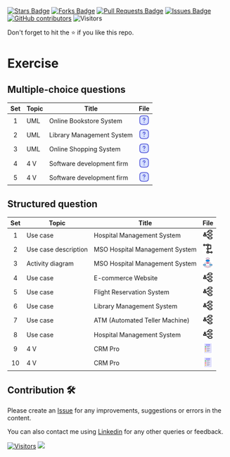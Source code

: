 <a href="https://github.com/drshahizan/software-engineering/stargazers"><img src="https://img.shields.io/github/stars/drshahizan/software-engineering" alt="Stars Badge"/></a>
<a href="https://github.com/drshahizan/software-engineering/network/members"><img src="https://img.shields.io/github/forks/drshahizan/software-engineering" alt="Forks Badge"/></a>
<a href="https://github.com/drshahizan/software-engineering/pulls"><img src="https://img.shields.io/github/issues-pr/drshahizan/software-engineering" alt="Pull Requests Badge"/></a>
<a href="https://github.com/drshahizan/software-engineering"><img src="https://img.shields.io/github/issues/drshahizan/software-engineering" alt="Issues Badge"/></a>
<a href="https://github.com/drshahizan/software-engineering/graphs/contributors"><img alt="GitHub contributors" src="https://img.shields.io/github/contributors/drshahizan/software-engineering?color=2b9348"></a>
![Visitors](https://api.visitorbadge.io/api/visitors?path=https%3A%2F%2Fgithub.com%2Fdrshahizan%2Fsoftware-engineering&labelColor=%23d9e3f0&countColor=%23697689&style=flat)

Don't forget to hit the :star: if you like this repo.

# Exercise

## Multiple-choice questions
| Set | Topic |  Title |File |
| :-----: |  ------ | ------ | :-----: | 
| 1 | UML | Online Bookstore System | <a href="./uml/mcq/mcq1.md" ><img src="../images/question.svg" width="24px" height="24px" ></a> |
| 2 | UML | Library Management System | <a href="./uml/mcq/mcq2.md" ><img src="../images/question.svg" width="24px" height="24px" ></a> | 
| 3 | UML | Online Shopping System | <a href="./uml/mcq/mcq3.md" ><img src="../images/question.svg" width="24px" height="24px" ></a> | 
| 4 | 4 V | Software development firm | <a href="./uml/mcq/mcq4.md" ><img src="../images/question.svg" width="24px" height="24px" ></a> | 
| 5 | 4 V | Software development firm | <a href="./uml/mcq/mcq4.md" ><img src="../images/question.svg" width="24px" height="24px" ></a> | 

## Structured question
| Set | Topic |  Title |File |
| :-----: |  ------ | ------ | :-----: | 
| 1 | Use case | Hospital Management System | <a href="./uml/uc/uc1.md" ><img src="../images/ucase.png" width="24px" height="24px" ></a> |
| 2 | Use case description| MSO Hospital Management System | <a href="./uml/uc/ucd1.md" ><img src="../images/ad.png" width="24px" height="24px" ></a> | 
| 3 | Activity diagram| MSO Hospital Management System | <a href="./uml/uc/ad1.md" ><img src="../images/flowchart.png" width="24px" height="24px" ></a> | 
| 4 | Use case | E-commerce Website | <a href="./uml/uc/uc2.md" ><img src="../images/ucase.png" width="24px" height="24px" ></a> | 
| 5 | Use case | Flight Reservation System | <a href="./uml/uc/uc3.md" ><img src="../images/ucase.png" width="24px" height="24px" ></a> | 
| 6 | Use case | Library Management System | <a href="./uml/uc/uc4.md" ><img src="../images/ucase.png" width="24px" height="24px" ></a> | 
| 7 | Use case | ATM (Automated Teller Machine) | <a href="./uml/uc/uc5.md" ><img src="../images/ucase.png" width="24px" height="24px" ></a> | 
| 8 | Use case | Hospital Management System | <a href="./uml/uc/uc6.md" ><img src="../images/ucase.png" width="24px" height="24px" ></a> | 
| 9 | 4 V | CRM Pro | <a href="./val/val1.md" ><img src="../images/test.png" width="24px" height="24px" ></a> | 
| 10 | 4 V | CRM Pro | <a href="./val/val2.md" ><img src="../images/test.png" width="24px" height="24px" ></a> | 

## Contribution 🛠️
Please create an [Issue](https://github.com/drshahizan/software-engineering/issues) for any improvements, suggestions or errors in the content.

You can also contact me using [Linkedin](https://www.linkedin.com/in/drshahizan/) for any other queries or feedback.

[![Visitors](https://api.visitorbadge.io/api/visitors?path=https%3A%2F%2Fgithub.com%2Fdrshahizan&labelColor=%23697689&countColor=%23555555&style=plastic)](https://visitorbadge.io/status?path=https%3A%2F%2Fgithub.com%2Fdrshahizan)
![](https://hit.yhype.me/github/profile?user_id=81284918)


